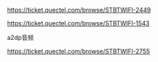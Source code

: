 https://ticket.quectel.com/browse/STBTWIFI-2449

https://ticket.quectel.com/browse/STBTWIFI-1543



a2dp音频

https://ticket.quectel.com/browse/STBTWIFI-2755